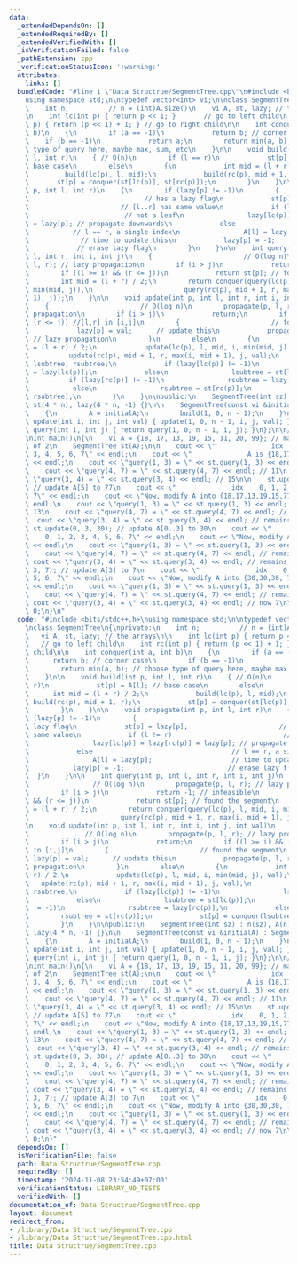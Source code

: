 ```yaml
---
data:
  _extendedDependsOn: []
  _extendedRequiredBy: []
  _extendedVerifiedWith: []
  _isVerificationFailed: false
  _pathExtension: cpp
  _verificationStatusIcon: ':warning:'
  attributes:
    links: []
  bundledCode: "#line 1 \"Data Structrue/SegmentTree.cpp\"\n#include <bits/stdc++.h>\n\
    using namespace std;\n\ntypedef vector<int> vi;\n\nclass SegmentTree\n{\nprivate:\n\
    \    int n;          // n = (int)A.size()\n    vi A, st, lazy; // the arrays\n\
    \n    int lc(int p) { return p << 1; }       // go to left child\n    int rc(int\
    \ p) { return (p << 1) + 1; } // go to right child\n\n    int conquer(int a, int\
    \ b)\n    {\n        if (a == -1)\n            return b; // corner case\n    \
    \    if (b == -1)\n            return a;\n        return min(a, b); // choose\
    \ type of query here, maybe max, sum, etc\n    }\n\n    void build(int p, int\
    \ l, int r)\n    { // O(n)\n        if (l == r)\n            st[p] = A[l]; //\
    \ base case\n        else\n        {\n            int mid = (l + r) / 2;\n   \
    \         build(lc(p), l, mid);\n            build(rc(p), mid + 1, r);\n     \
    \       st[p] = conquer(st[lc(p)], st[rc(p)]);\n        }\n    }\n\n    void propagate(int\
    \ p, int l, int r)\n    {\n        if (lazy[p] != -1)\n        {             \
    \                             // has a lazy flag\n            st[p] = lazy[p];\
    \                       // [l..r] has same value\n            if (l != r)    \
    \                        // not a leaf\n                lazy[lc(p)] = lazy[rc(p)]\
    \ = lazy[p]; // propagate downwards\n            else                        \
    \           // l == r, a single index\n                A[l] = lazy[p];       \
    \             // time to update this\n            lazy[p] = -1;              \
    \            // erase lazy flag\n        }\n    }\n\n    int query(int p, int\
    \ l, int r, int i, int j)\n    {                       // O(log n)\n        propagate(p,\
    \ l, r); // lazy propagation\n        if (i > j)\n            return -1; // infeasible\n\
    \        if ((l >= i) && (r <= j))\n            return st[p]; // found the segment\n\
    \        int mid = (l + r) / 2;\n        return conquer(query(lc(p), l, mid, i,\
    \ min(mid, j)),\n                       query(rc(p), mid + 1, r, max(i, mid +\
    \ 1), j));\n    }\n\n    void update(int p, int l, int r, int i, int j, int val)\n\
    \    {                       // O(log n)\n        propagate(p, l, r); // lazy\
    \ propagation\n        if (i > j)\n            return;\n        if ((l >= i) &&\
    \ (r <= j)) //[l,r] in [i,j]\n        {                       // found the segment\n\
    \            lazy[p] = val;      // update this\n            propagate(p, l, r);\
    \ // lazy propagation\n        }\n        else\n        {\n            int mid\
    \ = (l + r) / 2;\n            update(lc(p), l, mid, i, min(mid, j), val);\n  \
    \          update(rc(p), mid + 1, r, max(i, mid + 1), j, val);\n            int\
    \ lsubtree, rsubtree;\n            if (lazy[lc(p)] != -1)\n                lsubtree\
    \ = lazy[lc(p)];\n            else\n                lsubtree = st[lc(p)];\n  \
    \          if (lazy[rc(p)] != -1)\n                rsubtree = lazy[rc(p)];\n \
    \           else\n                rsubtree = st[rc(p)];\n            st[p] = conquer(lsubtree,\
    \ rsubtree);\n        }\n    }\n\npublic:\n    SegmentTree(int sz) : n(sz), A(n),\
    \ st(4 * n), lazy(4 * n, -1) {}\n\n    SegmentTree(const vi &initialA) : SegmentTree((int)initialA.size())\n\
    \    {\n        A = initialA;\n        build(1, 0, n - 1);\n    }\n\n    void\
    \ update(int i, int j, int val) { update(1, 0, n - 1, i, j, val); }\n\n    int\
    \ query(int i, int j) { return query(1, 0, n - 1, i, j); }\n};\n\n// Example Code\n\
    \nint main()\n{\n    vi A = {18, 17, 13, 19, 15, 11, 20, 99}; // make n a power\
    \ of 2\n    SegmentTree st(A);\n\n    cout << \"              idx    0, 1, 2,\
    \ 3, 4, 5, 6, 7\" << endl;\n    cout << \"              A is {18,17,13,19,15,11,20,oo}\"\
    \ << endl;\n    cout << \"query(1, 3) = \" << st.query(1, 3) << endl; // 13\n\
    \    cout << \"query(4, 7) = \" << st.query(4, 7) << endl; // 11\n    cout <<\
    \ \"query(3, 4) = \" << st.query(3, 4) << endl; // 15\n\n    st.update(5, 5, 77);\
    \ // update A[5] to 77\n    cout << \"              idx    0, 1, 2, 3, 4, 5, 6,\
    \ 7\" << endl;\n    cout << \"Now, modify A into {18,17,13,19,15,77,20,oo}\" <<\
    \ endl;\n    cout << \"query(1, 3) = \" << st.query(1, 3) << endl; // remains\
    \ 13\n    cout << \"query(4, 7) = \" << st.query(4, 7) << endl; // now 15\n  \
    \  cout << \"query(3, 4) = \" << st.query(3, 4) << endl; // remains 15\n\n   \
    \ st.update(0, 3, 30); // update A[0..3] to 30\n    cout << \"              idx\
    \    0, 1, 2, 3, 4, 5, 6, 7\" << endl;\n    cout << \"Now, modify A into {30,30,30,30,15,77,20,oo}\"\
    \ << endl;\n    cout << \"query(1, 3) = \" << st.query(1, 3) << endl; // now 30\n\
    \    cout << \"query(4, 7) = \" << st.query(4, 7) << endl; // remains 15\n   \
    \ cout << \"query(3, 4) = \" << st.query(3, 4) << endl; // remains 15\n\n    st.update(3,\
    \ 3, 7); // update A[3] to 7\n    cout << \"              idx    0, 1, 2, 3, 4,\
    \ 5, 6, 7\" << endl;\n    cout << \"Now, modify A into {30,30,30, 7,15,77,20,oo}\"\
    \ << endl;\n    cout << \"query(1, 3) = \" << st.query(1, 3) << endl; // now 7\n\
    \    cout << \"query(4, 7) = \" << st.query(4, 7) << endl; // remains 15\n   \
    \ cout << \"query(3, 4) = \" << st.query(3, 4) << endl; // now 7\n\n    return\
    \ 0;\n}\n"
  code: "#include <bits/stdc++.h>\nusing namespace std;\n\ntypedef vector<int> vi;\n\
    \nclass SegmentTree\n{\nprivate:\n    int n;          // n = (int)A.size()\n \
    \   vi A, st, lazy; // the arrays\n\n    int lc(int p) { return p << 1; }    \
    \   // go to left child\n    int rc(int p) { return (p << 1) + 1; } // go to right\
    \ child\n\n    int conquer(int a, int b)\n    {\n        if (a == -1)\n      \
    \      return b; // corner case\n        if (b == -1)\n            return a;\n\
    \        return min(a, b); // choose type of query here, maybe max, sum, etc\n\
    \    }\n\n    void build(int p, int l, int r)\n    { // O(n)\n        if (l ==\
    \ r)\n            st[p] = A[l]; // base case\n        else\n        {\n      \
    \      int mid = (l + r) / 2;\n            build(lc(p), l, mid);\n           \
    \ build(rc(p), mid + 1, r);\n            st[p] = conquer(st[lc(p)], st[rc(p)]);\n\
    \        }\n    }\n\n    void propagate(int p, int l, int r)\n    {\n        if\
    \ (lazy[p] != -1)\n        {                                          // has a\
    \ lazy flag\n            st[p] = lazy[p];                       // [l..r] has\
    \ same value\n            if (l != r)                            // not a leaf\n\
    \                lazy[lc(p)] = lazy[rc(p)] = lazy[p]; // propagate downwards\n\
    \            else                                   // l == r, a single index\n\
    \                A[l] = lazy[p];                    // time to update this\n \
    \           lazy[p] = -1;                          // erase lazy flag\n      \
    \  }\n    }\n\n    int query(int p, int l, int r, int i, int j)\n    {       \
    \                // O(log n)\n        propagate(p, l, r); // lazy propagation\n\
    \        if (i > j)\n            return -1; // infeasible\n        if ((l >= i)\
    \ && (r <= j))\n            return st[p]; // found the segment\n        int mid\
    \ = (l + r) / 2;\n        return conquer(query(lc(p), l, mid, i, min(mid, j)),\n\
    \                       query(rc(p), mid + 1, r, max(i, mid + 1), j));\n    }\n\
    \n    void update(int p, int l, int r, int i, int j, int val)\n    {         \
    \              // O(log n)\n        propagate(p, l, r); // lazy propagation\n\
    \        if (i > j)\n            return;\n        if ((l >= i) && (r <= j)) //[l,r]\
    \ in [i,j]\n        {                       // found the segment\n           \
    \ lazy[p] = val;      // update this\n            propagate(p, l, r); // lazy\
    \ propagation\n        }\n        else\n        {\n            int mid = (l +\
    \ r) / 2;\n            update(lc(p), l, mid, i, min(mid, j), val);\n         \
    \   update(rc(p), mid + 1, r, max(i, mid + 1), j, val);\n            int lsubtree,\
    \ rsubtree;\n            if (lazy[lc(p)] != -1)\n                lsubtree = lazy[lc(p)];\n\
    \            else\n                lsubtree = st[lc(p)];\n            if (lazy[rc(p)]\
    \ != -1)\n                rsubtree = lazy[rc(p)];\n            else\n        \
    \        rsubtree = st[rc(p)];\n            st[p] = conquer(lsubtree, rsubtree);\n\
    \        }\n    }\n\npublic:\n    SegmentTree(int sz) : n(sz), A(n), st(4 * n),\
    \ lazy(4 * n, -1) {}\n\n    SegmentTree(const vi &initialA) : SegmentTree((int)initialA.size())\n\
    \    {\n        A = initialA;\n        build(1, 0, n - 1);\n    }\n\n    void\
    \ update(int i, int j, int val) { update(1, 0, n - 1, i, j, val); }\n\n    int\
    \ query(int i, int j) { return query(1, 0, n - 1, i, j); }\n};\n\n// Example Code\n\
    \nint main()\n{\n    vi A = {18, 17, 13, 19, 15, 11, 20, 99}; // make n a power\
    \ of 2\n    SegmentTree st(A);\n\n    cout << \"              idx    0, 1, 2,\
    \ 3, 4, 5, 6, 7\" << endl;\n    cout << \"              A is {18,17,13,19,15,11,20,oo}\"\
    \ << endl;\n    cout << \"query(1, 3) = \" << st.query(1, 3) << endl; // 13\n\
    \    cout << \"query(4, 7) = \" << st.query(4, 7) << endl; // 11\n    cout <<\
    \ \"query(3, 4) = \" << st.query(3, 4) << endl; // 15\n\n    st.update(5, 5, 77);\
    \ // update A[5] to 77\n    cout << \"              idx    0, 1, 2, 3, 4, 5, 6,\
    \ 7\" << endl;\n    cout << \"Now, modify A into {18,17,13,19,15,77,20,oo}\" <<\
    \ endl;\n    cout << \"query(1, 3) = \" << st.query(1, 3) << endl; // remains\
    \ 13\n    cout << \"query(4, 7) = \" << st.query(4, 7) << endl; // now 15\n  \
    \  cout << \"query(3, 4) = \" << st.query(3, 4) << endl; // remains 15\n\n   \
    \ st.update(0, 3, 30); // update A[0..3] to 30\n    cout << \"              idx\
    \    0, 1, 2, 3, 4, 5, 6, 7\" << endl;\n    cout << \"Now, modify A into {30,30,30,30,15,77,20,oo}\"\
    \ << endl;\n    cout << \"query(1, 3) = \" << st.query(1, 3) << endl; // now 30\n\
    \    cout << \"query(4, 7) = \" << st.query(4, 7) << endl; // remains 15\n   \
    \ cout << \"query(3, 4) = \" << st.query(3, 4) << endl; // remains 15\n\n    st.update(3,\
    \ 3, 7); // update A[3] to 7\n    cout << \"              idx    0, 1, 2, 3, 4,\
    \ 5, 6, 7\" << endl;\n    cout << \"Now, modify A into {30,30,30, 7,15,77,20,oo}\"\
    \ << endl;\n    cout << \"query(1, 3) = \" << st.query(1, 3) << endl; // now 7\n\
    \    cout << \"query(4, 7) = \" << st.query(4, 7) << endl; // remains 15\n   \
    \ cout << \"query(3, 4) = \" << st.query(3, 4) << endl; // now 7\n\n    return\
    \ 0;\n}"
  dependsOn: []
  isVerificationFile: false
  path: Data Structrue/SegmentTree.cpp
  requiredBy: []
  timestamp: '2024-11-08 23:54:49+07:00'
  verificationStatus: LIBRARY_NO_TESTS
  verifiedWith: []
documentation_of: Data Structrue/SegmentTree.cpp
layout: document
redirect_from:
- /library/Data Structrue/SegmentTree.cpp
- /library/Data Structrue/SegmentTree.cpp.html
title: Data Structrue/SegmentTree.cpp
---
```

